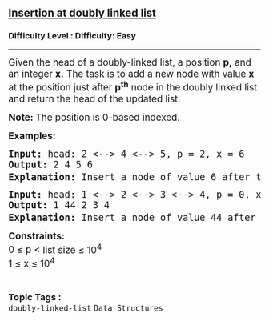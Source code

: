 <h2><a href="https://www.geeksforgeeks.org/problems/insert-a-node-in-doubly-linked-list/1">Insertion at doubly linked list</a></h2><h3>Difficulty Level : Difficulty: Easy</h3><hr><div class="problems_problem_content__Xm_eO"><p><span style="font-size: 14pt;">Given the head of a doubly-linked list, a position <strong>p,</strong> and an integer <strong>x.</strong> The task is to add a&nbsp;new node with value <strong>x</strong> at the position just after <strong>p<sup>th</sup></strong> node in the doubly linked list and return the head of the updated list.</span></p>
<p><strong><span style="font-size: 14pt;">Note: </span></strong><span style="font-size: 14pt;">The position is 0-based indexed.</span></p>
<p><span style="font-size: 14pt;"><strong>Examples:</strong></span></p>
<pre><span style="font-size: 14pt;"><strong>Input: </strong>head: 2 &lt;--&gt; 4 &lt;--&gt; 5, p = 2, x = 6 
<strong>Output: </strong>2 4 5 6<strong>
Explanation: </strong>Insert a node of value 6 after the 2<sup>nd</sup> node. </span></pre>
<pre><span style="font-size: 14pt;"><strong>Input: </strong>head: 1 &lt;--&gt; 2 &lt;--&gt; 3 &lt;--&gt; 4, p = 0, x = 44
<strong>Output: </strong>1 44 2 3 4<strong>
Explanation: </strong>Insert a node of value 44 after the 0<sup>th</sup><span style="font-family: -apple-system, BlinkMacSystemFont, 'Segoe UI', Roboto, Oxygen, Ubuntu, Cantarell, 'Open Sans', 'Helvetica Neue', sans-serif;"> node. </span></span></pre>
<p><span style="font-size: 14pt;"><strong>Constraints:</strong><br>0 ≤ <span style="font-family: -apple-system, BlinkMacSystemFont, 'Segoe UI', Roboto, Oxygen, Ubuntu, Cantarell, 'Open Sans', 'Helvetica Neue', sans-serif;">p &lt;</span><span style="font-family: -apple-system, BlinkMacSystemFont, 'Segoe UI', Roboto, Oxygen, Ubuntu, Cantarell, 'Open Sans', 'Helvetica Neue', sans-serif;"> list size ≤ 10<sup>4</sup><sup><br></sup></span>1 ≤ x<span style="font-family: -apple-system, BlinkMacSystemFont, 'Segoe UI', Roboto, Oxygen, Ubuntu, Cantarell, 'Open Sans', 'Helvetica Neue', sans-serif;"> ≤ 10<sup>4</sup></span></span></p></div><br><p><span style=font-size:18px><strong>Topic Tags : </strong><br><code>doubly-linked-list</code>&nbsp;<code>Data Structures</code>&nbsp;
